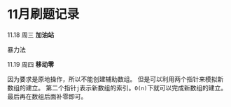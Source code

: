 # 11月刷题记录

11.18 周三 **加油站**

暴力法

11.19 周四 **移动零**

因为要求是原地操作，所以不能创建辅助数组。
但是可以利用两个指针来模拟新数组的建立。
第二个指针`j`表示新数组的索引。`O(n)`下就可以完成新数组的建立。最后再在数组后面补零即可。